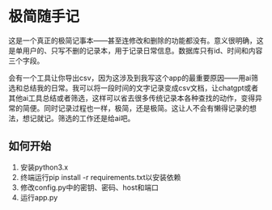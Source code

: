 # 极简随手记

这是一个真正的极简记事本——甚至连修改和删除的功能都没有。意义很明确，这是单用户的、只写不删的记录本，用于记录日常信息。数据库只有id、时间和内容三个字段。

会有一个工具让你导出csv，因为这涉及到我写这个app的最重要原因——用ai筛选和总结我的日常。我可以将一段时间的文字记录变成csv文档，让chatgpt或者其他ai工具总结或者筛选，这样可以省去很多传统记录本各种查找的动作，变得异常的简便。同时记录过程也一样，极简，还是极简。这让人不会有懒得记录的想法，想记就记。筛选的工作还是给ai吧。

## 如何开始

1. 安装python3.x
2. 终端运行pip install -r requirements.txt以安装依赖
3. 修改config.py中的密钥、密码、host和端口
4. 运行app.py
